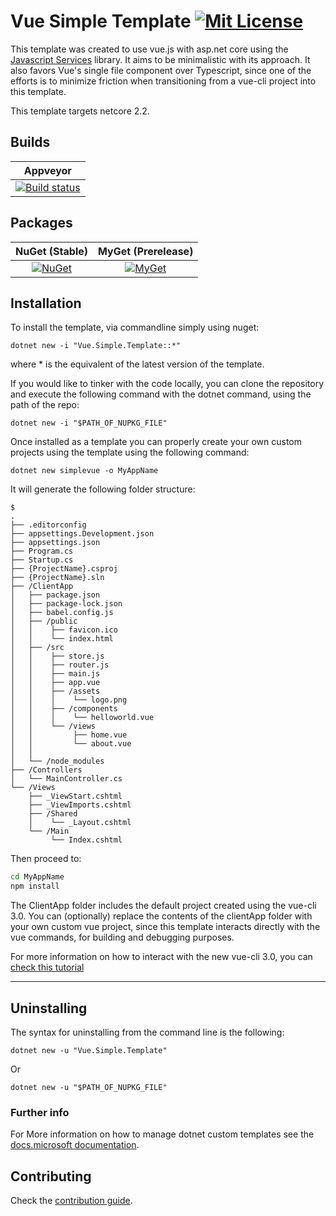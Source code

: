 # Vue Simple Template [![Mit License][mit-img]][mit]

This template was created to use vue.js with asp.net core using the [Javascript Services](https://github.com/aspnet/AspNetCore/tree/master/src/JavaScriptServices) library. It aims to be minimalistic with its approach. It also favors Vue's single file component over Typescript, since one of the efforts is to minimize friction when transitioning from a vue-cli project into this template.

This template targets netcore 2.2.

## Builds

| Appveyor  |
| :---:     |
| [![Build status][build-img]][build] |

## Packages

| NuGet (Stable) | MyGet (Prerelease) |
| :---: | :---: |
| [![NuGet][nuget-img]][nuget] | [![MyGet][myget-img]][myget] |

## Installation

To install the template, via commandline simply using nuget:

`dotnet new -i "Vue.Simple.Template::*"`

where * is the equivalent of the latest version of the template.

If you would like to tinker with the code locally, you can clone the repository and execute the following command with the dotnet command, using the path of the repo:

`dotnet new -i "$PATH_OF_NUPKG_FILE"`

Once installed as a template you can properly create your own custom projects using the template using the following command:

`dotnet new simplevue -o MyAppName`

It will generate the following folder structure:

``` tree
$
.
├── .editorconfig
├── appsettings.Development.json
├── appsettings.json
├── Program.cs
├── Startup.cs
├── {ProjectName}.csproj
├── {ProjectName}.sln
├── /ClientApp
│   ├── package.json
│   ├── package-lock.json
│   ├── babel.config.js
│   ├── /public
│   │    ├── favicon.ico
│   │    └── index.html
│   ├── /src
│   │    ├── store.js
│   │    ├── router.js
│   │    ├── main.js
│   │    ├── app.vue
│   │    ├── /assets
│   │    │    └── logo.png
│   │    ├── /components
│   │    │    └── helloworld.vue
│   │    └── /views
│   │         ├── home.vue
│   │         └── about.vue
│   │
│   └── /node_modules
├── /Controllers
│   └── MainController.cs
└── /Views
    ├── _ViewStart.cshtml
    ├── _ViewImports.cshtml
    ├── /Shared
    │    └── _Layout.cshtml
    └── /Main
         └── Index.cshtml
```

Then proceed to:

``` bash
cd MyAppName
npm install
```

The ClientApp folder includes the default project created using the vue-cli 3.0. You can (optionally) replace the contents of the clientApp folder with your own custom vue project, since this template interacts directly with the vue commands, for building and debugging purposes.

For more information on how to interact with the new vue-cli 3.0, you can [check this tutorial](https://www.vuemastery.com/courses/real-world-vue-js/vue-cli/) 

---

## Uninstalling

The syntax for uninstalling from the command line is the following:

`dotnet new -u "Vue.Simple.Template"`

Or

`dotnet new -u "$PATH_OF_NUPKG_FILE"`

### Further info

For More information on how to manage dotnet custom templates see the [docs.microsoft documentation](https://docs.microsoft.com/en-us/dotnet/core/tools/custom-templates).

## Contributing

Check the [contribution guide](https://github.com/Jaxelr/VueSimpleTemplate/blob/master/.github/CONTRIBUTING.md).

[mit-img]: http://img.shields.io/badge/License-MIT-blue.svg
[mit]: https://github.com/Jaxelr/VueSimpleTemplate/blob/master/LICENSE
[build-img]: https://ci.appveyor.com/api/projects/status/vvnkjjckfv6v1dgk/branch/master?svg=true
[build]: https://ci.appveyor.com/project/Jaxelr/vuetemplate/branch/master
[nuget-img]: https://img.shields.io/nuget/v/Vue.Simple.Template.svg
[nuget]: https://www.nuget.org/packages/Vue.Simple.Template/
[myget-img]: https://img.shields.io/myget/vue-simple-template/v/Vue.Simple.Template.svg
[myget]: https://www.myget.org/feed/vue-simple-template/package/nuget/Vue.Simple.Template

